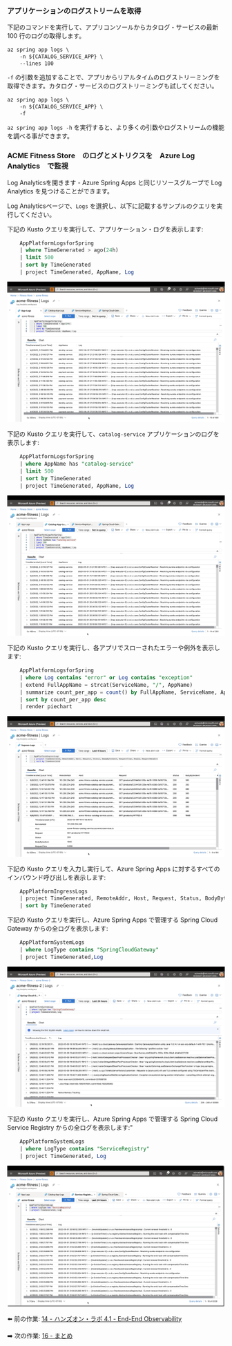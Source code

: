 ### アプリケーションのログストリームを取得

下記のコマンドを実行して、アプリコンソールからカタログ・サービスの最新 100 行のログの取得します。

```shell
az spring app logs \
    -n ${CATALOG_SERVICE_APP} \
    --lines 100
```

`-f` の引数を追加することで、アプリからリアルタイムのログストリーミングを取得できます。カタログ・サービスのログストリーミングも試してください。

```shell
az spring app logs \
    -n ${CATALOG_SERVICE_APP} \
    -f
```

`az spring app logs -h` を実行すると、より多くの引数やログストリームの機能を調べる事ができます。

### ACME Fitness Store　のログとメトリクスを　Azure Log Analytics　で監視

Log Analyticsを開きます - Azure Spring Apps と同じリソースグループで Log Analytics を見つけることができます。

Log Analyticsページで、`Logs` を選択し、以下に記載するサンプルのクエリを実行してください。

下記の Kusto クエリを実行して、アプリケーション・ログを表示します:

```sql
    AppPlatformLogsforSpring 
    | where TimeGenerated > ago(24h) 
    | limit 500
    | sort by TimeGenerated
    | project TimeGenerated, AppName, Log
```

![Example output from all application logs query](../../../../media/all-app-logs-in-log-analytics.jpg)

下記の Kusto クエリを実行して、`catalog-service` アプリケーションのログを表示します:

```sql
    AppPlatformLogsforSpring 
    | where AppName has "catalog-service"
    | limit 500
    | sort by TimeGenerated
    | project TimeGenerated, AppName, Log
```

![Example output from catalog service logs](../../../../media/catalog-app-logs-in-log-analytics.jpg)

下記の Kusto クエリを実行し、各アプリでスローされたエラーや例外を表示します:

```sql
    AppPlatformLogsforSpring 
    | where Log contains "error" or Log contains "exception"
    | extend FullAppName = strcat(ServiceName, "/", AppName)
    | summarize count_per_app = count() by FullAppName, ServiceName, AppName, _ResourceId
    | sort by count_per_app desc 
    | render piechart
```

![An example output from the Ingress Logs](../../../../media/ingress-logs-in-log-analytics.jpg)


下記の Kusto クエリを入力し実行して、Azure Spring Apps に対するすべてのインバウンド呼び出しを表示します:

```sql
    AppPlatformIngressLogs
    | project TimeGenerated, RemoteAddr, Host, Request, Status, BodyBytesSent, RequestTime, ReqId, RequestHeaders
    | sort by TimeGenerated
```

下記の Kusto クエリを実行し、Azure Spring Apps で管理する Spring Cloud Gateway からの全ログを表示します:

```sql
    AppPlatformSystemLogs
    | where LogType contains "SpringCloudGateway"
    | project TimeGenerated,Log
```

![An example out from the Spring Cloud Gateway Logs](../../../../media/spring-cloud-gateway-logs-in-log-analytics.jpg)

下記の Kusto クエリを実行し、Azure Spring Apps で管理する Spring Cloud Service Registry からの全ログを表示します:"

```sql
    AppPlatformSystemLogs
    | where LogType contains "ServiceRegistry"
    | project TimeGenerated, Log
```

![An example output from service registry logs](../../../../media/service-registry-logs-in-log-analytics.jpg)

⬅️ 前の作業: [14 - ハンズオン・ラボ 4.1 - End-End Observability](../14-hol-4.1-end-to-end-observability/README.md)

➡️ 次の作業: [16 - まとめ](../16-Conclusion/README.md)